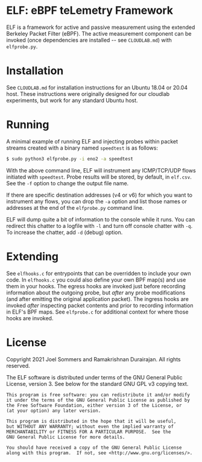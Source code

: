 # ELF: eBPF teLemetry Framework

ELF is a framework for active and passive measurement using the extended
Berkeley Packet Filter (eBPF).   The active measurement component can
be invoked (once dependencies are installed -- see `CLOUDLAB.md`) with
`elfprobe.py`.

# Installation

See `CLOUDLAB.md` for installation instructions for an Ubuntu 18.04 or 20.04 host.  These instructions were originally designed for our cloudlab experiments, but work for any standard Ubuntu host.

# Running

A minimal example of running ELF and injecting probes within packet streams created with a binary named `speedtest` is as follows:

```bash
$ sudo python3 elfprobe.py -i eno2 -a speedtest 
```

With the above command line, ELF will instrument any ICMP/TCP/UDP flows initiated with `speedtest`.  Probe results will be stored, by default, in `elf.csv`.  See the `-f` option to change the output file name.  

If there are specific destination addresses (v4 or v6) for which you want to instrument any flows, you can drop the `-a` option and list those names or addresses at the end of the `elfprobe.py` command line.

ELF will dump quite a bit of information to the console while it runs.  You can redirect this chatter to a logfile with `-l` and turn off console chatter with `-q`.  To increase the chatter, add `-d` (debug) option.

# Extending

See `elfhooks.c` for entrypoints that can be overridden to include your own code.  In `elfhooks.c` you could also define your own BPF map(s) and use them in your hooks.  The egress hooks are invoked just before recording information about the outgoing probe, but _after_ any probe modifications (and after emitting the original application packet).  The ingress hooks are invoked _after_ inspecting packet contents and prior to recording information in ELF's BPF maps.  See `elfprobe.c` for additional context for where those hooks are invoked.

# License

Copyright 2021 Joel Sommers and Ramakrishnan Durairajan.  All rights reserved.

The ELF software is distributed under terms of the GNU General Public License, version 3.  See below for the standard GNU GPL v3 copying text.


    This program is free software: you can redistribute it and/or modify
    it under the terms of the GNU General Public License as published by
    the Free Software Foundation, either version 3 of the License, or
    (at your option) any later version.

    This program is distributed in the hope that it will be useful,
    but WITHOUT ANY WARRANTY; without even the implied warranty of
    MERCHANTABILITY or FITNESS FOR A PARTICULAR PURPOSE.  See the
    GNU General Public License for more details.

    You should have received a copy of the GNU General Public License
    along with this program.  If not, see <http://www.gnu.org/licenses/>.
